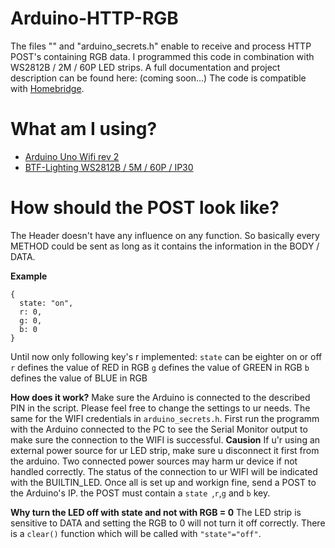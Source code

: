 # Arduino-HTTP-RGB
The files "" and "arduino_secrets.h" enable to receive and process HTTP POST's containing RGB data. I programmed this code in combination with WS2812B / 2M / 60P LED strips. A full documentation and project description can be found here: (coming soon...)
The code is compatible with [Homebridge](https://homebridge.io/).

# What am I using?
- [Arduino Uno Wifi rev 2](https://store.arduino.cc/arduino-uno-wifi-rev2)
- [BTF-Lighting WS2812B / 5M / 60P / IP30](https://www.btf-lighting.com/products/ws2812b-led-pixel-strip-30-60-74-96-100-144-pixels-leds-m)

# How should the POST look like?
The Header doesn't have any influence on any function. So basically every METHOD could be sent as long as it contains the information in the BODY / DATA.

**Example**
```
{
  state: "on",
  r: 0,
  g: 0,
  b: 0
}
```

Until now only following key's r implemented:
`state` can be eighter on or off
`r` defines the value of RED in RGB
`g` defines the value of GREEN in RGB
`b` defines the value of BLUE in RGB

**How does it work?**
Make sure the Arduino is connected to the described PIN in the script. Please feel free to change the settings to ur needs. The same for the WIFI credentials in `arduino_secrets.h`. First run the programm with the Arduino connected to the PC to see the Serial Monitor output to make sure the connection to the WIFI is successful. **Causion** If u'r using an external power source for ur LED strip, make sure u disconnect it first from the arduino. Two connected power sources may harm ur device if not handled correctly. The status of the connection to ur WIFI will be indicated with the BUILTIN_LED.
Once all is set up and workign fine, send a POST to the Arduino's IP. the POST must contain a `state `,`r`,`g` and `b` key. 

**Why turn the LED off with state and not with RGB = 0**
The LED strip is sensitive to DATA and setting the RGB to 0 will not turn it off correctly. There is a `clear()` function which will be called with `"state"="off"`.  
